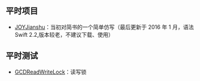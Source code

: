 ## 平时项目


* [JOYJianshu](https://github.com/Wl201314/JoyDemo/tree/master/JOYJianshu)：当初对简书的一个简单仿写（最后更新于 2016 年 1 月，语法 Swift 2.2,版本较老，不建议下载、使用）



## 平时测试

* [GCDReadWriteLock](https://github.com/Wl201314/JoyDemo/blob/master/GCDReadWriteLock/GCDReadWriteLock)：读写锁
